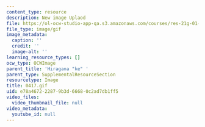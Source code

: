 ```yaml
---
content_type: resource
description: New image Uplaod
file: https://ol-ocw-studio-app-qa.s3.amazonaws.com/courses/res-21g-01-kana-spring-2010/e78a467222879b3d66680c2ad7db1ff5_0417.gif
file_type: image/gif
image_metadata:
  caption: ''
  credit: ''
  image-alt: ''
learning_resource_types: []
ocw_type: OCWImage
parent_title: 'Hiragana "ke" '
parent_type: SupplementalResourceSection
resourcetype: Image
title: 0417.gif
uid: e78a4672-2287-9b3d-6668-0c2ad7db1ff5
video_files:
  video_thumbnail_file: null
video_metadata:
  youtube_id: null
---
```

